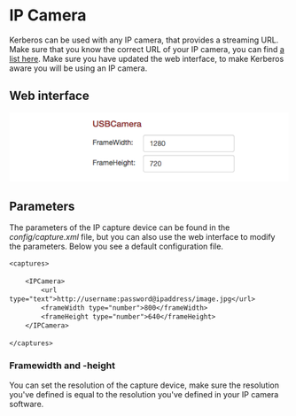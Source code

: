 # IP Camera

Kerberos can be used with any IP camera, that provides a streaming URL. Make sure that you know the correct URL of your IP camera, you can find [a list here](http://www.ispyconnect.com/sources.aspx). Make sure you have updated the web interface, to make Kerberos aware you will be using an IP camera.

## Web interface 

![USB camera](1_usb-camera.png)

## Parameters

The parameters of the IP capture device can be found in the *config/capture.xml* file, but you can also use the web interface to modify the parameters. Below you see a default configuration file.

	<captures>

		<IPCamera>
            <url type="text">http://username:password@ipaddress/image.jpg</url>
            <frameWidth type="number">800</frameWidth>
            <frameHeight type="number">640</frameHeight>
        </IPCamera>
	    
	</captures>

### Framewidth and -height

You can set the resolution of the capture device, make sure the resolution you've defined is equal to the resolution you've defined in your IP camera software.